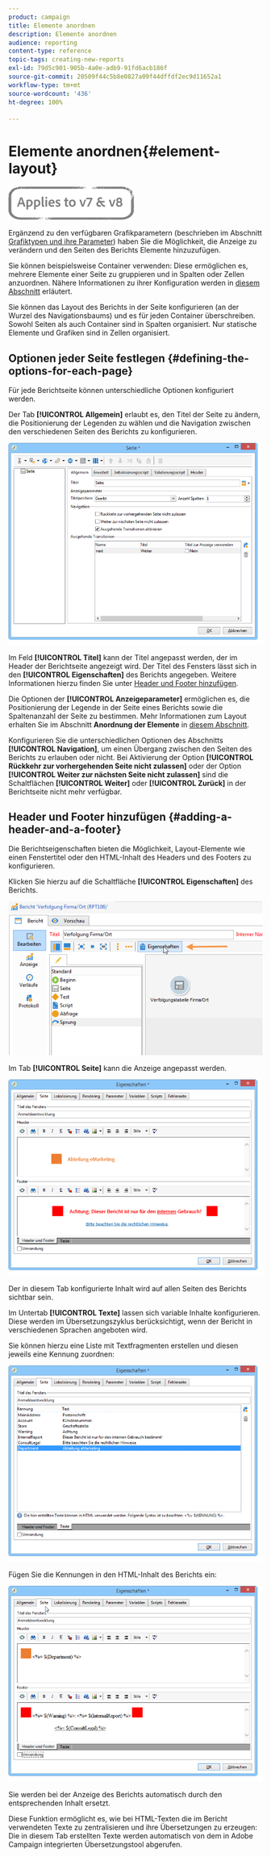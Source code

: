 ```yaml
---
product: campaign
title: Elemente anordnen
description: Elemente anordnen
audience: reporting
content-type: reference
topic-tags: creating-new-reports
exl-id: 79d5c901-905b-4a0e-adb9-91fd6acb186f
source-git-commit: 20509f44c5b8e0827a09f44dffdf2ec9d11652a1
workflow-type: tm+mt
source-wordcount: '436'
ht-degree: 100%

---
```


# Elemente anordnen{#element-layout}

![](../../assets/common.svg)

Ergänzend zu den verfügbaren Grafikparametern (beschrieben im Abschnitt [Grafiktypen und ihre Parameter](../../reporting/using/creating-a-chart.md#chart-types-and-variants)) haben Sie die Möglichkeit, die Anzeige zu verändern und den Seiten des Berichts Elemente hinzuzufügen.

Sie können beispielsweise Container verwenden: Diese ermöglichen es, mehrere Elemente einer Seite zu gruppieren und in Spalten oder Zellen anzuordnen. Nähere Informationen zu ihrer Konfiguration werden in [diesem Abschnitt](../../web/using/defining-web-forms-layout.md#creating-containers) erläutert.

Sie können das Layout des Berichts in der Seite konfigurieren (an der Wurzel des Navigationsbaums) und es für jeden Container überschreiben. Sowohl Seiten als auch Container sind in Spalten organisiert. Nur statische Elemente und Grafiken sind in Zellen organisiert.

## Optionen jeder Seite festlegen {#defining-the-options-for-each-page}

Für jede Berichtseite können unterschiedliche Optionen konfiguriert werden.

Der Tab **[!UICONTROL Allgemein]** erlaubt es, den Titel der Seite zu ändern, die Positionierung der Legenden zu wählen und die Navigation zwischen den verschiedenen Seiten des Berichts zu konfigurieren.

![](assets/s_ncs_advuser_report_wizard_022.png)

Im Feld **[!UICONTROL Titel]** kann der Titel angepasst werden, der im Header der Berichtseite angezeigt wird. Der Titel des Fensters lässt sich in den **[!UICONTROL Eigenschaften]** des Berichts angegeben. Weitere Informationen hierzu finden Sie unter [Header und Footer hinzufügen](#adding-a-header-and-a-footer).

Die Optionen der **[!UICONTROL Anzeigeparameter]** ermöglichen es, die Positionierung der Legende in der Seite eines Berichts sowie die Spaltenanzahl der Seite zu bestimmen. Mehr Informationen zum Layout erhalten Sie im Abschnitt **Anordnung der Elemente** in [diesem Abschnitt](../../web/using/defining-web-forms-layout.md#positioning-the-fields-on-the-page).

Konfigurieren Sie die unterschiedlichen Optionen des Abschnitts **[!UICONTROL Navigation]**, um einen Übergang zwischen den Seiten des Berichts zu erlauben oder nicht. Bei Aktivierung der Option **[!UICONTROL Rückkehr zur vorhergehenden Seite nicht zulassen]** oder der Option **[!UICONTROL Weiter zur nächsten Seite nicht zulassen]** sind die Schaltflächen **[!UICONTROL Weiter]** oder **[!UICONTROL Zurück]** in der Berichtseite nicht mehr verfügbar.

## Header und Footer hinzufügen {#adding-a-header-and-a-footer}

Die Berichtseigenschaften bieten die Möglichkeit, Layout-Elemente wie einen Fenstertitel oder den HTML-Inhalt des Headers und des Footers zu konfigurieren.

Klicken Sie hierzu auf die Schaltfläche **[!UICONTROL Eigenschaften]** des Berichts.

![](assets/reporting_properties.png)

Im Tab **[!UICONTROL Seite]** kann die Anzeige angepasst werden.

![](assets/s_ncs_advuser_report_properties_04.png)

Der in diesem Tab konfigurierte Inhalt wird auf allen Seiten des Berichts sichtbar sein.

Im Untertab **[!UICONTROL Texte]** lassen sich variable Inhalte konfigurieren. Diese werden im Übersetzungszyklus berücksichtigt, wenn der Bericht in verschiedenen Sprachen angeboten wird.

Sie können hierzu eine Liste mit Textfragmenten erstellen und diesen jeweils eine Kennung zuordnen:

![](assets/s_ncs_advuser_report_properties_04a.png)

Fügen Sie die Kennungen in den HTML-Inhalt des Berichts ein:

![](assets/s_ncs_advuser_report_properties_04b.png)

Sie werden bei der Anzeige des Berichts automatisch durch den entsprechenden Inhalt ersetzt.

Diese Funktion ermöglicht es, wie bei HTML-Texten die im Bericht verwendeten Texte zu zentralisieren und ihre Übersetzungen zu erzeugen: Die in diesem Tab erstellten Texte werden automatisch von dem in Adobe Campaign integrierten Übersetzungstool abgerufen.
